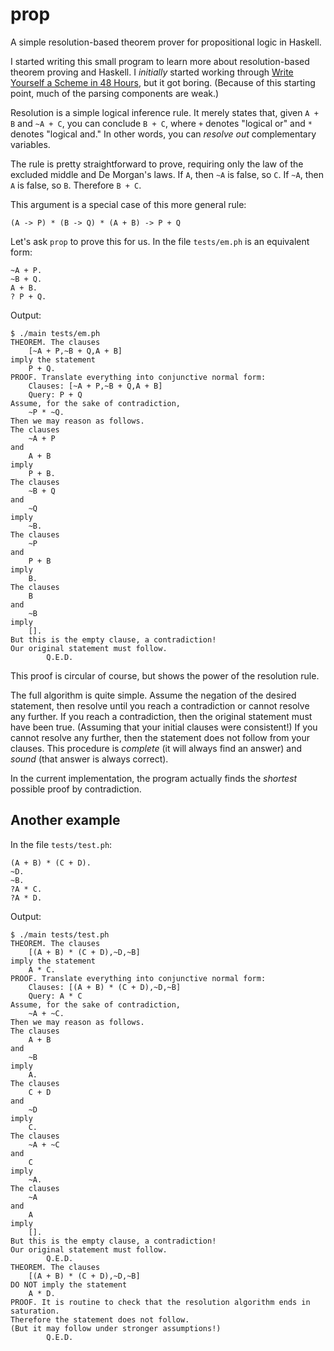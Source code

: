 # prop

A simple resolution-based theorem prover for propositional logic in Haskell.

I started writing this small program to learn more about resolution-based
theorem proving and Haskell. I *initially* started working through [Write
Yourself a Scheme in 48
Hours](https://en.wikibooks.org/wiki/Write_Yourself_a_Scheme_in_48_Hours), but
it got boring. (Because of this starting point, much of the parsing components
are weak.)

Resolution is a simple logical inference rule. It merely states that, given `A + B`
and `~A + C`, you can conclude `B + C`, where `+` denotes "logical or" and `*`
denotes "logical and." In other words, you can *resolve out* complementary
variables.

The rule is pretty straightforward to prove, requiring only the law of the
excluded middle and De Morgan's laws. If `A`, then `~A` is false, so `C`. If
`~A`, then `A` is false, so `B`. Therefore `B + C`.

This argument is a special case of this more general rule:

```
(A -> P) * (B -> Q) * (A + B) -> P + Q
```

Let's ask `prop` to prove this for us. In the file `tests/em.ph` is an
equivalent form:

```
~A + P.
~B + Q.
A + B.
? P + Q.
```

Output:

```
$ ./main tests/em.ph
THEOREM. The clauses
	[~A + P,~B + Q,A + B]
imply the statement
	P + Q.
PROOF. Translate everything into conjunctive normal form:
	Clauses: [~A + P,~B + Q,A + B]
	Query: P + Q
Assume, for the sake of contradiction,
	~P * ~Q.
Then we may reason as follows.
The clauses
	~A + P
and
	A + B
imply
	P + B.
The clauses
	~B + Q
and
	~Q
imply
	~B.
The clauses
	~P
and
	P + B
imply
	B.
The clauses
	B
and
	~B
imply
	[].
But this is the empty clause, a contradiction!
Our original statement must follow.
		Q.E.D.
```

This proof is circular of course, but shows the power of the resolution rule.

The full algorithm is quite simple. Assume the negation of the desired
statement, then resolve until you reach a contradiction or cannot resolve any
further. If you reach a contradiction, then the original statement must have
been true. (Assuming that your initial clauses were consistent!) If you cannot
resolve any further, then the statement does not follow from your clauses. This
procedure is *complete* (it will always find an answer) and *sound* (that
answer is always correct).

In the current implementation, the program actually finds the *shortest*
possible proof by contradiction.

## Another example

In the file `tests/test.ph`:

```
(A + B) * (C + D).
~D.
~B.
?A * C.
?A * D.
```

Output:

```
$ ./main tests/test.ph
THEOREM. The clauses
	[(A + B) * (C + D),~D,~B]
imply the statement
	A * C.
PROOF. Translate everything into conjunctive normal form:
	Clauses: [(A + B) * (C + D),~D,~B]
	Query: A * C
Assume, for the sake of contradiction,
	~A + ~C.
Then we may reason as follows.
The clauses
	A + B
and
	~B
imply
	A.
The clauses
	C + D
and
	~D
imply
	C.
The clauses
	~A + ~C
and
	C
imply
	~A.
The clauses
	~A
and
	A
imply
	[].
But this is the empty clause, a contradiction!
Our original statement must follow.
		Q.E.D.
THEOREM. The clauses
	[(A + B) * (C + D),~D,~B]
DO NOT imply the statement
	A * D.
PROOF. It is routine to check that the resolution algorithm ends in saturation.
Therefore the statement does not follow.
(But it may follow under stronger assumptions!)
		Q.E.D.
```
